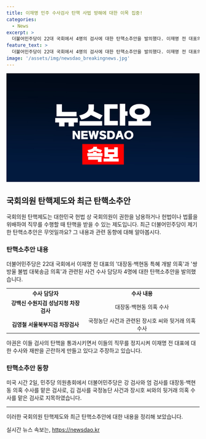 ```yaml
---
title: 이재명 민주 수사검사 탄핵 사법 방해에 대한 이목 집중!
categories:
  - News
excerpt: >
  더불어민주당이 22대 국회에서 4명의 검사에 대한 탄핵소추안을 발의했다. 이재명 전 대표의 대장동·백현동 특혜 개발 의혹과 쌍방울 불법 대북송금 의혹 사건 수사 담당자에 대한 것으로, 앞서 21대 국회에서 3명의 검사에 대한 탄핵소추안을 가결한 바 있다. 이는 야권의 관심을 끌며 사법적 갈등을 일으킬 가능성이 높아 보인다.
feature_text: >
  더불어민주당이 22대 국회에서 4명의 검사에 대한 탄핵소추안을 발의했다. 이재명 전 대표의 대장동·백현동 특혜 개발 의혹과 쌍방울 불법 대북송금 의혹 사건 수사 담당자에 대한 것으로, 앞서 21대 국회에서 3명의 검사에 대한 탄핵소추안을 가결한 바 있다. 이는 야권의 관심을 끌며 사법적 갈등을 일으킬 가능성이 높아 보인다.
image: '/assets/img/newsdao_breakingnews.jpg'
---
```


<p><img src="/assets/img/newsdao_breakingnews.jpg" alt="pcversion 속보" /></p>

<h2 data-ke-size="size26">국회의원 탄핵제도와 최근 탄핵소추안</h2>

<p data-ke-size="size16">국회의원 탄핵제도는 대한민국 헌법 상 국회의원이 권한을 남용하거나 헌법이나 법률을 위배하여 직무를 수행할 때 탄핵을 받을 수 있는 제도입니다. 최근 더불어민주당이 제기한 탄핵소추안은 무엇일까요? 그 내용과 관련 동향에 대해 알아봅시다.</p>

<h3>탄핵소추안 내용</h3>

<p data-ke-size="size16">더불어민주당은 22대 국회에서 이재명 전 대표의 '대장동·백현동 특혜 개발 의혹'과 '쌍방울 불법 대북송금 의혹'과 관련된 사건 수사 담당자 4명에 대한 탄핵소추안을 발의했습니다.</p>

<table>
    <tr>
        <td style="text-align: center; height: 17px;"><b>수사 담당자</b></td>
        <td style="text-align: center; height: 17px;"><b>수사 내용</b></td>
    </tr>
    <tr>
        <td style="text-align: center; height: 17px;"><b>강백신 수원지검 성남지청 차장검사</b></td>
        <td style="text-align: center; height: 17px;">대장동·백현동 의혹 수사</td>
    </tr>
    <tr>
        <td style="text-align: center; height: 17px;"><b>김영철 서울북부지검 차장검사</b></td>
        <td style="text-align: center; height: 17px;">국정농단 사건과 관련된 장시호 씨와 뒷거래 의혹 수사</td>
    </tr>
</table>

<p data-ke-size="size16">야권은 이들 검사의 탄핵을 통과시키면서 이들의 직무를 정지시켜 이재명 전 대표에 대한 수사와 재판을 곤란하게 만들고 있다고 주장하고 있습니다.</p>

<h3>탄핵소추안 동향</h3>

<p data-ke-size="size16">미국 시간 2일, 민주당 의원총회에서 더불어민주당은 강 검사와 엄 검사를 대장동·백현동 의혹 수사를 맡은 검사로, 김 검사를 국정농단 사건과 장시호 씨와의 뒷거래 의혹 수사를 맡은 검사로 지목하였습니다.</p>

<hr>

<p data-ke-size="size16">이러한 국회의원 탄핵제도와 최근 탄핵소추안에 대한 내용을 정리해 보았습니다.</p>
실시간 뉴스 속보는, <a href="https://newsdao.kr" rel="dofollow">https://newsdao.kr</a>



